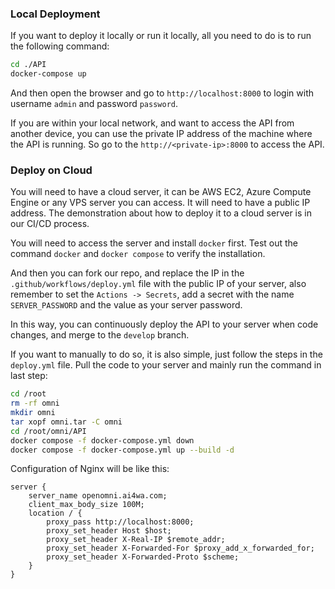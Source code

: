 ### Local Deployment

If you want to deploy it locally or run it locally, all you need to do is to run the following command:

```bash
cd ./API
docker-compose up
```

And then open the browser and go to `http://localhost:8000` to login with username `admin` and password `password`.

If you are within your local network, and want to access the API from another device, you can use the private IP address
of the machine where the API is running.
So go to the `http://<private-ip>:8000` to access the API.

### Deploy on Cloud

You will need to have a cloud server, it can be AWS EC2, Azure Compute Engine or any VPS server you can access.
It will need to have a public IP address.
The demonstration about how to deploy it to a cloud server is in our CI/CD process.

You will need to access the server and install `docker` first.
Test out the command `docker` and `docker compose` to verify the installation.

And then you can fork our repo, and replace the IP in the `.github/workflows/deploy.yml` file with the public IP of your
server, also remember to set the `Actions -> Secrets`, add a secret with the name `SERVER_PASSWORD` and the value as
your server password.

In this way, you can continuously deploy the API to your server when code changes, and merge to the `develop` branch.

If you want to manually to do so, it is also simple, just follow the steps in the `deploy.yml` file.
Pull the code to your server and mainly run the command in last step:

```bash
cd /root 
rm -rf omni
mkdir omni
tar xopf omni.tar -C omni
cd /root/omni/API
docker compose -f docker-compose.yml down
docker compose -f docker-compose.yml up --build -d
```

Configuration of Nginx will be like this:

```nginx
server {
    server_name openomni.ai4wa.com;
    client_max_body_size 100M;
    location / {
        proxy_pass http://localhost:8000;
        proxy_set_header Host $host;
        proxy_set_header X-Real-IP $remote_addr;
        proxy_set_header X-Forwarded-For $proxy_add_x_forwarded_for;
        proxy_set_header X-Forwarded-Proto $scheme;
    }
}
```
